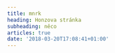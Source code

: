 ```yaml
---
title: mnrk
heading: Honzova stránka
subheading: něco
articles: true
date: '2018-03-20T17:08:41+01:00'
---
```


